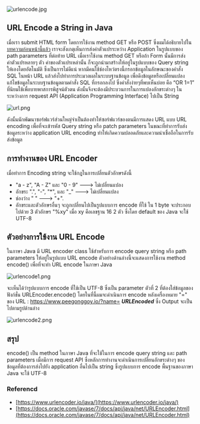 ![urlencode.jpg](https://peegonggoy.github.io/Code4SecWeek/PicCode4Sec/urlencode.jpg)

## URL Encode a String in Java
เมื่อเรา submit HTML form โดยการใช้งาน method GET หรือ POST ซึ่งผมได้อธิบายไปใน[บทความก่อนหน้านี้แล้ว](https://peegonggoy.github.io/Code4SecWeek/Day4_%24Post) เราจะสังเกตุเห็นการส่งค่าตัวแปรระหว่าง Application ในรูปแบบของ path parameters ที่ต่อท้าย URL เมื่อเราใช้งาน method GET หรือถ้า Form นั้นมีการส่งค่าตัวแปรหลายๆ ตัว ค่าของตัวแปรเหล่านั้น ก็จะถูกนำมาสร้างให้อยู่ในรูปแบบของ Query string ให้เองโดยอัตโนมัติ ซึ่งเป็นการไม่ดีแน่ หากมีคนใช้ช่องโหว่ตรงนี้กรอกข้อมูลในลักษณะของคำสั่ง SQL ในหน้า URL แล้วส่งไปทำการประมวลผลในระบบฐานข้อมูล เพื่อดึงข้อมูลหรือเปลี่ยนแปลงแก้ไขข้อมูลในระบบฐานข้อมูลตามคำสั่ง SQL ที่กรอกลงไป ซึ่งคำสั่งง่ายๆที่พบเห็นบ่อย คือ “OR 1=1” ที่นิยมใช้เพื่อบายพาสการพิสูจน์ตัวตน ดังนั้นจึงจะต้องมีประบวนการในการแปลงอักขระต่างๆ ในระหว่างการ request API (Application Programming Interface) ไปเป็น String

![url.png](https://peegonggoy.github.io/Code4SecWeek/PicCode4Sec/url.png)

ดังนั้นนักพัฒนาซอร์ฟแวร์ส่วนใหญ่จำเป็นต้องทำให้ซอร์ฟแวร์ของตนมีการแสดง URL แบบ URL encoding เพื่อที่จะเข้ารหัส Query string หรือ patch parameters ในขณะที่ทำการรับส่งข้อมูลระหว่าง application URL encoding ทำให้เกิดความปลอดภัยและความน่าเชื่อถือในการรับส่งข้อมูล

## การทำงานของ URL Encoder
เมื่อทำการ Encoding string จะใช้กฎในการเปลี่ยนตัวอักษรดังนี้
* "a - z", "A - Z" และ "0 - 9" ---> ไม่เปลี่ยนแปลง
* อักขระ ".", "-", "*", และ "_" ---> ไม่เปลี่ยนแปลง
* ช่องว่าง " " ---> "+".
* อักขระและตัวอักษรอื่นๆ จะถูกเปลี่ยนไปเป็นรูปแบบการ encode ที่ใช้ ใน 1 byte จะประกอบไปด้วย 3 ตัวอักษร "%xy" เมื่อ xy คือเลขฐาน 16 2 ตัว ซึ่งโดย default ของ Java จะใช้ UTF-8

## ตัวอย่างการใช้งาน URL Encode
ในภาษา Java มี URL encoder class ใช้สำหรับการ encode query string หรือ path parameters ให้อยู่ในรูปแบบ URL encode ตัวอย่างด้านล่างนี้จะแสดงการใช้งาน method encode() เพื่อที่จะทำ URL encode ในภาษา Java

![urlencode1.png](https://peegonggoy.github.io/Code4SecWeek/PicCode4Sec/urlencode1.png)

จะเห็นได้ว่ารูปแบบการ encode ที่ใช้เป็น UTF-8 ซึ่งเป็น parameter ตัวที่ 2 ที่ต้องใส่ข้อมูลของฟังก์ชั่น URLEncoder.encode() โดยในที่นี้ผมจะดำเนินการ encode หลังเครื่องหมาย "=" ของ URL : https://www.peegonggoy.io/?name= **_URLEncoded_** ซึ่ง Output จะเป็นไปตามรูปด้านล่าง

![urlencode2.png](https://peegonggoy.github.io/Code4SecWeek/PicCode4Sec/urlencode2.png)

## สรุป
encode() เป็น method ในภาษา Java ที่จะใช้ในการ encode query string และ path parameters เมื่อมีการ request API ซึ่งหลักการทำงานจะดำเนินการเปลี่ยนอักขระต่างๆ ของข้อมูลที่ต้องการส่งไปยัง application อื่นไปเป็น string ซึ่งรูปแบบการ encode พื้นฐานของภาษา Java จะใช้ UTF-8 


### Referencd
* [https://www.urlencoder.io/java/](https://www.urlencoder.io/java/)
* [https://docs.oracle.com/javase/7/docs/api/java/net/URLEncoder.html](https://docs.oracle.com/javase/7/docs/api/java/net/URLEncoder.html)
